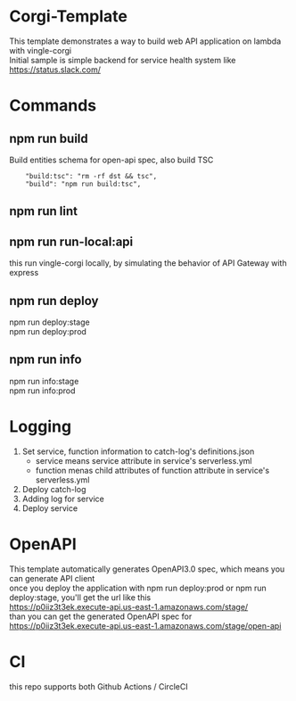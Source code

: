 # Corgi-Template

This template demonstrates a way to build web API application on lambda with vingle-corgi  
Initial sample is simple backend for service health system like https://status.slack.com/ 

# Commands

## npm run build
Build entities schema for open-api spec, also build TSC
```
    "build:tsc": "rm -rf dst && tsc",
    "build": "npm run build:tsc",
```

## npm run lint

## npm run run-local:api
this run vingle-corgi locally, by simulating the behavior of API Gateway with express

## npm run deploy
npm run deploy:stage  
npm run deploy:prod  

## npm run info
npm run info:stage  
npm run info:prod  

# Logging
1. Set service, function information to catch-log's definitions.json
    - service means service attribute in service's serverless.yml
    - function menas child attributes of function attribute in service's serverless.yml
2. Deploy catch-log
3. Adding log for service
4. Deploy service

# OpenAPI
This template automatically generates OpenAPI3.0 spec, which means you can generate API client  
once you deploy the application with npm run deploy:prod or npm run deploy:stage, you'll get the url like this  
https://p0iiz3t3ek.execute-api.us-east-1.amazonaws.com/stage/  
than you can get the generated OpenAPI spec for https://p0iiz3t3ek.execute-api.us-east-1.amazonaws.com/stage/open-api  


# CI
this repo supports both Github Actions / CircleCI  
